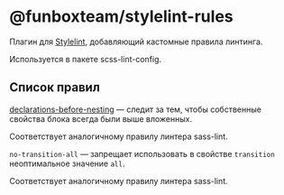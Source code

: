 # @funboxteam/stylelint-rules

Плагин для [Stylelint](https://stylelint.io/), добавляющий кастомные правила линтинга.

Используется в пакете scss-lint-config.

## Список правил

[declarations-before-nesting](./docs/rules/declarations-before-nesting.ru.md) — следит за тем, чтобы собственные свойства блока всегда были выше вложенных.

Соответствует аналогичному правилу линтера sass-lint.

`no-transition-all` — запрещает использовать в свойстве `transition` неоптимальное значение `all`.

Соответствует аналогичному правилу линтера sass-lint.
